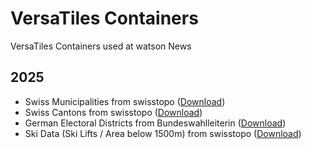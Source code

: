 # VersaTiles Containers

VersaTiles Containers used at watson News

## 2025

- Swiss Municipalities from swisstopo ([Download](2025/municipalities.versatiles))
- Swiss Cantons from swisstopo ([Download](2025/cantons.versatiles))
- German Electoral Districts from Bundeswahlleiterin ([Download](2025/de/wahlkreise.versatiles))
- Ski Data (Ski Lifts / Area below 1500m) from swisstopo ([Download](2025/ski.versatiles))
